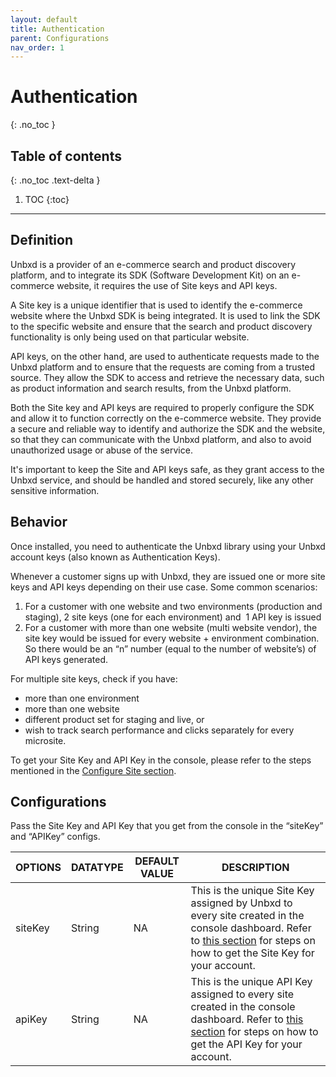 ```yaml
---
layout: default
title: Authentication
parent: Configurations
nav_order: 1
---
```


# Authentication
{: .no_toc }

## Table of contents
{: .no_toc .text-delta }

1. TOC
{:toc}

---

## Definition
Unbxd is a provider of an e-commerce search and product discovery platform, and to integrate its SDK (Software Development Kit) on an e-commerce website, it requires the use of Site keys and API keys.

A Site key is a unique identifier that is used to identify the e-commerce website where the Unbxd SDK is being integrated. It is used to link the SDK to the specific website and ensure that the search and product discovery functionality is only being used on that particular website.

API keys, on the other hand, are used to authenticate requests made to the Unbxd platform and to ensure that the requests are coming from a trusted source. They allow the SDK to access and retrieve the necessary data, such as product information and search results, from the Unbxd platform.

Both the Site key and API keys are required to properly configure the SDK and allow it to function correctly on the e-commerce website. They provide a secure and reliable way to identify and authorize the SDK and the website, so that they can communicate with the Unbxd platform, and also to avoid unauthorized usage or abuse of the service.

It's important to keep the Site and API keys safe, as they grant access to the Unbxd service, and should be handled and stored securely, like any other sensitive information.

## Behavior

Once installed, you need to authenticate the Unbxd library using your Unbxd account keys (also known as Authentication Keys).

Whenever a customer signs up with Unbxd, they are issued one or more site keys and API keys depending on their use case. Some common scenarios:

1.  For a customer with one website and two environments (production and staging), 2 site keys (one for each environment) and  1 API key is issued
2.  For a customer with more than one website (multi website vendor), the site key would be issued for every website + environment combination. So there would be an “n” number (equal to the number of website’s) of API keys generated.

For multiple site keys, check if you have:

*   more than one environment
*   more than one website
*   different product set for staging and live, or
*   wish to track search performance and clicks separately for every microsite.

To get your Site Key and API Key in the console, please refer to the steps mentioned in the [Configure Site section](https://unbxd.com/docs/site-search/documentation/configure-site-profile/).


## Configurations
Pass the Site Key and API Key that you get from the console in the “siteKey” and “APIKey” configs.  
  
| OPTIONS | DATATYPE | DEFAULT VALUE | DESCRIPTION |
|----------|----------|----------|----------|
| siteKey | String | NA | This is the unique Site Key assigned by Unbxd to every site created in the console dashboard. Refer to [this section](https://unbxd.com/docs/site-search/documentation/configure-site-profile/) for steps on how to get the Site Key for your account. |
| apiKey | String | NA | This is the unique API Key assigned to every site created in the console dashboard.  Refer to [this section](https://unbxd.com/docs/site-search/documentation/configure-site-profile/) for steps on how to get the API Key for your account. |
